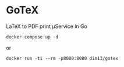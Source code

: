 # GoTeX

LaTeX to PDF print µService in Go

```
docker-compose up -d
```

or

```
docker run -ti --rm -p8080:8080 dim13/gotex
```
